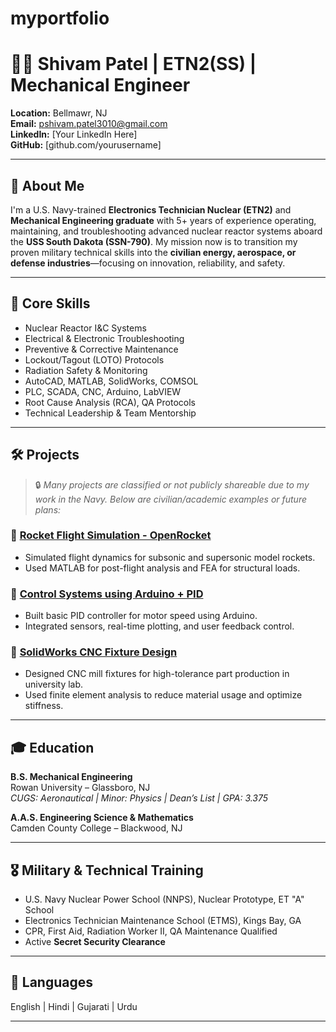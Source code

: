 # myportfolio

# 👨‍🔧 Shivam Patel | ETN2(SS) | Mechanical Engineer

**Location:** Bellmawr, NJ  
**Email:** pshivam.patel3010@gmail.com  
**LinkedIn:** [Your LinkedIn Here]  
**GitHub:** [github.com/yourusername]  

---

## 🔧 About Me

I'm a U.S. Navy-trained **Electronics Technician Nuclear (ETN2)** and **Mechanical Engineering graduate** with 5+ years of experience operating, maintaining, and troubleshooting advanced nuclear reactor systems aboard the **USS South Dakota (SSN-790)**. My mission now is to transition my proven military technical skills into the **civilian energy, aerospace, or defense industries**—focusing on innovation, reliability, and safety.

---

## 🎯 Core Skills

- Nuclear Reactor I&C Systems  
- Electrical & Electronic Troubleshooting  
- Preventive & Corrective Maintenance  
- Lockout/Tagout (LOTO) Protocols  
- Radiation Safety & Monitoring  
- AutoCAD, MATLAB, SolidWorks, COMSOL  
- PLC, SCADA, CNC, Arduino, LabVIEW  
- Root Cause Analysis (RCA), QA Protocols  
- Technical Leadership & Team Mentorship

---

## 🛠️ Projects

> 🔒 *Many projects are classified or not publicly shareable due to my work in the Navy. Below are civilian/academic examples or future plans:*

### 🔹 [Rocket Flight Simulation - OpenRocket](#)
- Simulated flight dynamics for subsonic and supersonic model rockets.
- Used MATLAB for post-flight analysis and FEA for structural loads.

### 🔹 [Control Systems using Arduino + PID](#)
- Built basic PID controller for motor speed using Arduino.
- Integrated sensors, real-time plotting, and user feedback control.

### 🔹 [SolidWorks CNC Fixture Design](#)
- Designed CNC mill fixtures for high-tolerance part production in university lab.
- Used finite element analysis to reduce material usage and optimize stiffness.

---

## 🎓 Education

**B.S. Mechanical Engineering**  
Rowan University – Glassboro, NJ  
*CUGS: Aeronautical | Minor: Physics | Dean’s List | GPA: 3.375*

**A.A.S. Engineering Science & Mathematics**  
Camden County College – Blackwood, NJ

---

## 🎖️ Military & Technical Training

- U.S. Navy Nuclear Power School (NNPS), Nuclear Prototype, ET "A" School  
- Electronics Technician Maintenance School (ETMS), Kings Bay, GA  
- CPR, First Aid, Radiation Worker II, QA Maintenance Qualified  
- Active **Secret Security Clearance**

---

## 💬 Languages

English | Hindi | Gujarati | Urdu

---

